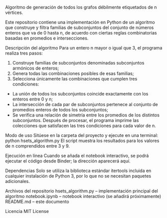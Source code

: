 Algoritmo de generación de todos los grafos débilmente etiquetados de n vértices.

Este repositorio contiene una implementación en Python de un algoritmo que construye y filtra familias de subconjuntos del conjunto de números enteros que va de 0 hasta n, de acuerdo con ciertas reglas combinatorias basadas en promedios e intersecciones.

Descripción del algoritmo
Para un entero n mayor o igual que 3, el programa realiza tres pasos:

1) Construye familias de subconjuntos denominadas subconjuntos armónicos de enteros;
2) Genera todas las combinaciones posibles de esas familias;
3) Selecciona únicamente las combinaciones que cumplen tres condiciones:
- La unión de todos los subconjuntos coincide exactamente con los enteros entre 0 y n;
- La intersección de cada par de subconjuntos pertenece al conjunto de promedios enteros de todos los subconjuntos;
- Se verifica una relación de simetría entre los promedios de los distintos subconjuntos.
Después de procesar, el programa imprime las colecciones que satisfacen las tres condiciones para cada valor de n.

Modo de uso
Sitúese en la carpeta del proyecto y ejecute en una terminal:
python hsets_algorithm.py
El script muestra los resultados para los valores de n comprendidos entre 3 y 9.

Ejecución en línea
Cuando se añada el notebook interactivo, se podrá ejecutar el código desde Binder; la dirección aparecerá aquí.

Dependencias
Solo se utiliza la biblioteca estándar itertools incluida en cualquier instalación de Python 3, por lo que no se necesitan paquetes adicionales.

Archivos del repositorio
hsets_algorithm.py – implementación principal del algoritmo
notebook.ipynb – notebook interactivo (se añadirá próximamente)
README.md – este documento

Licencia
MIT License
